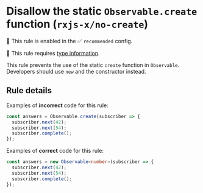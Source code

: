 # Disallow the static `Observable.create` function (`rxjs-x/no-create`)

💼 This rule is enabled in the ✅ `recommended` config.

💭 This rule requires [type information](https://typescript-eslint.io/linting/typed-linting).

<!-- end auto-generated rule header -->

This rule prevents the use of the static `create` function in `Observable`. Developers should use `new` and the constructor instead.

## Rule details

Examples of **incorrect** code for this rule:

```ts
const answers = Observable.create(subscriber => {
  subscriber.next(42);
  subscriber.next(54);
  subscriber.complete();
});
```

Examples of **correct** code for this rule:

```ts
const answers = new Observable<number>(subscriber => {
  subscriber.next(42);
  subscriber.next(54);
  subscriber.complete();
});
```

